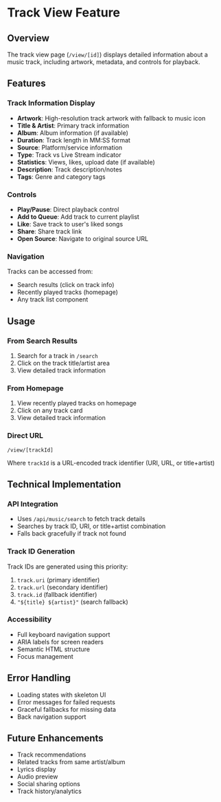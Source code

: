 # Track View Feature

## Overview
The track view page (`/view/[id]`) displays detailed information about a music track, including artwork, metadata, and controls for playback.

## Features

### Track Information Display
- **Artwork**: High-resolution track artwork with fallback to music icon
- **Title & Artist**: Primary track information
- **Album**: Album information (if available)
- **Duration**: Track length in MM:SS format
- **Source**: Platform/service information
- **Type**: Track vs Live Stream indicator
- **Statistics**: Views, likes, upload date (if available)
- **Description**: Track description/notes
- **Tags**: Genre and category tags

### Controls
- **Play/Pause**: Direct playback control
- **Add to Queue**: Add track to current playlist
- **Like**: Save track to user's liked songs
- **Share**: Share track link
- **Open Source**: Navigate to original source URL

### Navigation
Tracks can be accessed from:
- Search results (click on track info)
- Recently played tracks (homepage)
- Any track list component

## Usage

### From Search Results
1. Search for a track in `/search`
2. Click on the track title/artist area
3. View detailed track information

### From Homepage
1. View recently played tracks on homepage
2. Click on any track card
3. View detailed track information

### Direct URL
```
/view/[trackId]
```
Where `trackId` is a URL-encoded track identifier (URI, URL, or title+artist)

## Technical Implementation

### API Integration
- Uses `/api/music/search` to fetch track details
- Searches by track ID, URI, or title+artist combination
- Falls back gracefully if track not found

### Track ID Generation
Track IDs are generated using this priority:
1. `track.uri` (primary identifier)
2. `track.url` (secondary identifier)  
3. `track.id` (fallback identifier)
4. `"${title} ${artist}"` (search fallback)

### Accessibility
- Full keyboard navigation support
- ARIA labels for screen readers
- Semantic HTML structure
- Focus management

## Error Handling
- Loading states with skeleton UI
- Error messages for failed requests
- Graceful fallbacks for missing data
- Back navigation support

## Future Enhancements
- Track recommendations
- Related tracks from same artist/album
- Lyrics display
- Audio preview
- Social sharing options
- Track history/analytics
